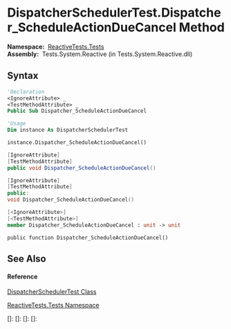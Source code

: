 # DispatcherSchedulerTest.Dispatcher\_ScheduleActionDueCancel Method

**Namespace:**  [ReactiveTests.Tests](ReactiveTests.Tests\ReactiveTests.Tests.md)  
**Assembly:**  Tests.System.Reactive (in Tests.System.Reactive.dll)

## Syntax

```vb
'Declaration
<IgnoreAttribute> _
<TestMethodAttribute> _
Public Sub Dispatcher_ScheduleActionDueCancel
```

```vb
'Usage
Dim instance As DispatcherSchedulerTest

instance.Dispatcher_ScheduleActionDueCancel()
```

```csharp
[IgnoreAttribute]
[TestMethodAttribute]
public void Dispatcher_ScheduleActionDueCancel()
```

```c++
[IgnoreAttribute]
[TestMethodAttribute]
public:
void Dispatcher_ScheduleActionDueCancel()
```

```fsharp
[<IgnoreAttribute>]
[<TestMethodAttribute>]
member Dispatcher_ScheduleActionDueCancel : unit -> unit 
```

```jscript
public function Dispatcher_ScheduleActionDueCancel()
```

## See Also

#### Reference

[DispatcherSchedulerTest Class](DispatcherSchedulerTest\DispatcherSchedulerTest.md)

[ReactiveTests.Tests Namespace](ReactiveTests.Tests\ReactiveTests.Tests.md)

[]: 
[]: 
[]: 
[]: 